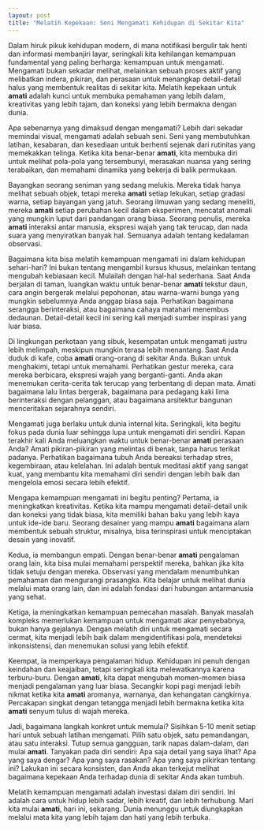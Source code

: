 ```yaml
---
layout: post
title: "Melatih Kepekaan: Seni Mengamati Kehidupan di Sekitar Kita"
---
```


Dalam hiruk pikuk kehidupan modern, di mana notifikasi bergulir tak henti dan informasi membanjiri layar, seringkali kita kehilangan kemampuan fundamental yang paling berharga: kemampuan untuk mengamati. Mengamati bukan sekadar melihat, melainkan sebuah proses aktif yang melibatkan indera, pikiran, dan perasaan untuk menangkap detail-detail halus yang membentuk realitas di sekitar kita. Melatih kepekaan untuk **amati** adalah kunci untuk membuka pemahaman yang lebih dalam, kreativitas yang lebih tajam, dan koneksi yang lebih bermakna dengan dunia.

Apa sebenarnya yang dimaksud dengan mengamati? Lebih dari sekadar memindai visual, mengamati adalah sebuah seni. Seni yang membutuhkan latihan, kesabaran, dan kesediaan untuk berhenti sejenak dari rutinitas yang memekakkan telinga. Ketika kita benar-benar **amati**, kita membuka diri untuk melihat pola-pola yang tersembunyi, merasakan nuansa yang sering terabaikan, dan memahami dinamika yang bekerja di balik permukaan.

Bayangkan seorang seniman yang sedang melukis. Mereka tidak hanya melihat sebuah objek, tetapi mereka **amati** setiap lekukan, setiap gradasi warna, setiap bayangan yang jatuh. Seorang ilmuwan yang sedang meneliti, mereka **amati** setiap perubahan kecil dalam eksperimen, mencatat anomali yang mungkin luput dari pandangan orang biasa. Seorang penulis, mereka **amati** interaksi antar manusia, ekspresi wajah yang tak terucap, dan nada suara yang menyiratkan banyak hal. Semuanya adalah tentang kedalaman observasi.

Bagaimana kita bisa melatih kemampuan mengamati ini dalam kehidupan sehari-hari? Ini bukan tentang mengambil kursus khusus, melainkan tentang mengubah kebiasaan kecil. Mulailah dengan hal-hal sederhana. Saat Anda berjalan di taman, luangkan waktu untuk benar-benar **amati** tekstur daun, cara angin bergerak melalui pepohonan, atau warna-warni bunga yang mungkin sebelumnya Anda anggap biasa saja. Perhatikan bagaimana serangga berinteraksi, atau bagaimana cahaya matahari menembus dedaunan. Detail-detail kecil ini sering kali menjadi sumber inspirasi yang luar biasa.

Di lingkungan perkotaan yang sibuk, kesempatan untuk mengamati justru lebih melimpah, meskipun mungkin terasa lebih menantang. Saat Anda duduk di kafe, coba **amati** orang-orang di sekitar Anda. Bukan untuk menghakimi, tetapi untuk memahami. Perhatikan gestur mereka, cara mereka berbicara, ekspresi wajah yang berganti-ganti. Anda akan menemukan cerita-cerita tak terucap yang terbentang di depan mata. Amati bagaimana lalu lintas bergerak, bagaimana para pedagang kaki lima berinteraksi dengan pelanggan, atau bagaimana arsitektur bangunan menceritakan sejarahnya sendiri.

Mengamati juga berlaku untuk dunia internal kita. Seringkali, kita begitu fokus pada dunia luar sehingga lupa untuk mengamati diri sendiri. Kapan terakhir kali Anda meluangkan waktu untuk benar-benar **amati** perasaan Anda? Amati pikiran-pikiran yang melintas di benak, tanpa harus terikat padanya. Perhatikan bagaimana tubuh Anda bereaksi terhadap stres, kegembiraan, atau kelelahan. Ini adalah bentuk meditasi aktif yang sangat kuat, yang membantu kita memahami diri sendiri dengan lebih baik dan mengelola emosi secara lebih efektif.

Mengapa kemampuan mengamati ini begitu penting? Pertama, ia meningkatkan kreativitas. Ketika kita mampu mengamati detail-detail unik dan koneksi yang tidak biasa, kita memiliki bahan baku yang lebih kaya untuk ide-ide baru. Seorang desainer yang mampu **amati** bagaimana alam membentuk sebuah struktur, misalnya, bisa terinspirasi untuk menciptakan desain yang inovatif.

Kedua, ia membangun empati. Dengan benar-benar **amati** pengalaman orang lain, kita bisa mulai memahami perspektif mereka, bahkan jika kita tidak setuju dengan mereka. Observasi yang mendalam menumbuhkan pemahaman dan mengurangi prasangka. Kita belajar untuk melihat dunia melalui mata orang lain, dan ini adalah fondasi dari hubungan antarmanusia yang sehat.

Ketiga, ia meningkatkan kemampuan pemecahan masalah. Banyak masalah kompleks memerlukan kemampuan untuk mengamati akar penyebabnya, bukan hanya gejalanya. Dengan melatih diri untuk mengamati secara cermat, kita menjadi lebih baik dalam mengidentifikasi pola, mendeteksi inkonsistensi, dan menemukan solusi yang lebih efektif.

Keempat, ia memperkaya pengalaman hidup. Kehidupan ini penuh dengan keindahan dan keajaiban, tetapi seringkali kita melewatkannya karena terburu-buru. Dengan **amati**, kita dapat mengubah momen-momen biasa menjadi pengalaman yang luar biasa. Secangkir kopi pagi menjadi lebih nikmat ketika kita **amati** aromanya, warnanya, dan kehangatan cangkirnya. Percakapan singkat dengan tetangga menjadi lebih bermakna ketika kita **amati** senyum tulus di wajah mereka.

Jadi, bagaimana langkah konkret untuk memulai? Sisihkan 5-10 menit setiap hari untuk sebuah latihan mengamati. Pilih satu objek, satu pemandangan, atau satu interaksi. Tutup semua gangguan, tarik napas dalam-dalam, dan mulai **amati**. Tanyakan pada diri sendiri: Apa saja detail yang saya lihat? Apa yang saya dengar? Apa yang saya rasakan? Apa yang saya pikirkan tentang ini? Lakukan ini secara konsisten, dan Anda akan terkejut melihat bagaimana kepekaan Anda terhadap dunia di sekitar Anda akan tumbuh.

Melatih kemampuan mengamati adalah investasi dalam diri sendiri. Ini adalah cara untuk hidup lebih sadar, lebih kreatif, dan lebih terhubung. Mari kita mulai **amati**, hari ini, sekarang. Dunia menunggu untuk diungkapkan melalui mata kita yang lebih tajam dan hati yang lebih terbuka.
